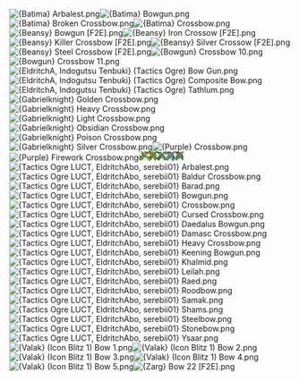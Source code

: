 ![{Batima} Arbalest.png](https://raw.githubusercontent.com/Klokinator/FE-Repo/main/Item%20Icons/Bows%20-%20Crossbows/%7BBatima%7D%20Arbalest.png "{Batima} Arbalest.png")![{Batima} Bowgun.png](https://raw.githubusercontent.com/Klokinator/FE-Repo/main/Item%20Icons/Bows%20-%20Crossbows/%7BBatima%7D%20Bowgun.png "{Batima} Bowgun.png")![{Batima} Broken Crossbow.png](https://raw.githubusercontent.com/Klokinator/FE-Repo/main/Item%20Icons/Bows%20-%20Crossbows/%7BBatima%7D%20Broken%20Crossbow.png "{Batima} Broken Crossbow.png")![{Batima} Crossbow.png](https://raw.githubusercontent.com/Klokinator/FE-Repo/main/Item%20Icons/Bows%20-%20Crossbows/%7BBatima%7D%20Crossbow.png "{Batima} Crossbow.png")![{Beansy} Bowgun [F2E].png](https://raw.githubusercontent.com/Klokinator/FE-Repo/main/Item%20Icons/Bows%20-%20Crossbows/%7BBeansy%7D%20Bowgun%20%5BF2E%5D.png "{Beansy} Bowgun [F2E].png")![{Beansy} Iron Crossow [F2E].png](https://raw.githubusercontent.com/Klokinator/FE-Repo/main/Item%20Icons/Bows%20-%20Crossbows/%7BBeansy%7D%20Iron%20Crossow%20%5BF2E%5D.png "{Beansy} Iron Crossow [F2E].png")![{Beansy} Killer Crossbow [F2E].png](https://raw.githubusercontent.com/Klokinator/FE-Repo/main/Item%20Icons/Bows%20-%20Crossbows/%7BBeansy%7D%20Killer%20Crossbow%20%5BF2E%5D.png "{Beansy} Killer Crossbow [F2E].png")![{Beansy} Silver Crossow [F2E].png](https://raw.githubusercontent.com/Klokinator/FE-Repo/main/Item%20Icons/Bows%20-%20Crossbows/%7BBeansy%7D%20Silver%20Crossow%20%5BF2E%5D.png "{Beansy} Silver Crossow [F2E].png")![{Beansy} Steel Crossbow [F2E].png](https://raw.githubusercontent.com/Klokinator/FE-Repo/main/Item%20Icons/Bows%20-%20Crossbows/%7BBeansy%7D%20Steel%20Crossbow%20%5BF2E%5D.png "{Beansy} Steel Crossbow [F2E].png")![{Bowgun} Crossbow 10.png](https://raw.githubusercontent.com/Klokinator/FE-Repo/main/Item%20Icons/Bows%20-%20Crossbows/%7BBowgun%7D%20Crossbow%2010.png "{Bowgun} Crossbow 10.png")![{Bowgun} Crossbow 11.png](https://raw.githubusercontent.com/Klokinator/FE-Repo/main/Item%20Icons/Bows%20-%20Crossbows/%7BBowgun%7D%20Crossbow%2011.png "{Bowgun} Crossbow 11.png")![{EldritchA, Indogutsu Tenbuki} (Tactics Ogre) Bow Gun.png](https://raw.githubusercontent.com/Klokinator/FE-Repo/main/Item%20Icons/Bows%20-%20Crossbows/%7BEldritchA,%20Indogutsu%20Tenbuki%7D%20(Tactics%20Ogre)%20Bow%20Gun.png "{EldritchA, Indogutsu Tenbuki} (Tactics Ogre) Bow Gun.png")![{EldritchA, Indogutsu Tenbuki} (Tactics Ogre) Composite Bow.png](https://raw.githubusercontent.com/Klokinator/FE-Repo/main/Item%20Icons/Bows%20-%20Crossbows/%7BEldritchA,%20Indogutsu%20Tenbuki%7D%20(Tactics%20Ogre)%20Composite%20Bow.png "{EldritchA, Indogutsu Tenbuki} (Tactics Ogre) Composite Bow.png")![{EldritchA, Indogutsu Tenbuki} (Tactics Ogre) Tathlum.png](https://raw.githubusercontent.com/Klokinator/FE-Repo/main/Item%20Icons/Bows%20-%20Crossbows/%7BEldritchA,%20Indogutsu%20Tenbuki%7D%20(Tactics%20Ogre)%20Tathlum.png "{EldritchA, Indogutsu Tenbuki} (Tactics Ogre) Tathlum.png")![{Gabrielknight} Golden Crossbow.png](https://raw.githubusercontent.com/Klokinator/FE-Repo/main/Item%20Icons/Bows%20-%20Crossbows/%7BGabrielknight%7D%20Golden%20Crossbow.png "{Gabrielknight} Golden Crossbow.png")![{Gabrielknight} Heavy Crossbow.png](https://raw.githubusercontent.com/Klokinator/FE-Repo/main/Item%20Icons/Bows%20-%20Crossbows/%7BGabrielknight%7D%20Heavy%20Crossbow.png "{Gabrielknight} Heavy Crossbow.png")![{Gabrielknight} Light Crossbow.png](https://raw.githubusercontent.com/Klokinator/FE-Repo/main/Item%20Icons/Bows%20-%20Crossbows/%7BGabrielknight%7D%20Light%20Crossbow.png "{Gabrielknight} Light Crossbow.png")![{Gabrielknight} Obsidian Crossbow.png](https://raw.githubusercontent.com/Klokinator/FE-Repo/main/Item%20Icons/Bows%20-%20Crossbows/%7BGabrielknight%7D%20Obsidian%20Crossbow.png "{Gabrielknight} Obsidian Crossbow.png")![{Gabrielknight} Poison Crossbow.png](https://raw.githubusercontent.com/Klokinator/FE-Repo/main/Item%20Icons/Bows%20-%20Crossbows/%7BGabrielknight%7D%20Poison%20Crossbow.png "{Gabrielknight} Poison Crossbow.png")![{Gabrielknight} Silver Crossbow.png](https://raw.githubusercontent.com/Klokinator/FE-Repo/main/Item%20Icons/Bows%20-%20Crossbows/%7BGabrielknight%7D%20Silver%20Crossbow.png "{Gabrielknight} Silver Crossbow.png")![{Purple} Crossbow.png](https://raw.githubusercontent.com/Klokinator/FE-Repo/main/Item%20Icons/Bows%20-%20Crossbows/%7BPurple%7D%20Crossbow.png "{Purple} Crossbow.png")![{Purple} Firework Crossbow.png](https://raw.githubusercontent.com/Klokinator/FE-Repo/main/Item%20Icons/Bows%20-%20Crossbows/%7BPurple%7D%20Firework%20Crossbow.png "{Purple} Firework Crossbow.png")![{SN_Ivan} Aqqar (Radiant Dawn).png](https://raw.githubusercontent.com/Klokinator/FE-Repo/main/Item%20Icons/Bows%20-%20Crossbows/%7BSN_Ivan%7D%20Aqqar%20(Radiant%20Dawn).png "{SN_Ivan} Aqqar (Radiant Dawn).png")![{SN_Ivan} Arbalest (Radiant Dawn).png](https://raw.githubusercontent.com/Klokinator/FE-Repo/main/Item%20Icons/Bows%20-%20Crossbows/%7BSN_Ivan%7D%20Arbalest%20(Radiant%20Dawn).png "{SN_Ivan} Arbalest (Radiant Dawn).png")![{SN_Ivan} Bowgun (Radiant Dawn).png](https://raw.githubusercontent.com/Klokinator/FE-Repo/main/Item%20Icons/Bows%20-%20Crossbows/%7BSN_Ivan%7D%20Bowgun%20(Radiant%20Dawn).png "{SN_Ivan} Bowgun (Radiant Dawn).png")![{SN_Ivan} Crossbow (Radiant Dawn).png](https://raw.githubusercontent.com/Klokinator/FE-Repo/main/Item%20Icons/Bows%20-%20Crossbows/%7BSN_Ivan%7D%20Crossbow%20(Radiant%20Dawn).png "{SN_Ivan} Crossbow (Radiant Dawn).png")![{SN_Ivan} Taksh (Radiant Dawn).png](https://raw.githubusercontent.com/Klokinator/FE-Repo/main/Item%20Icons/Bows%20-%20Crossbows/%7BSN_Ivan%7D%20Taksh%20(Radiant%20Dawn).png "{SN_Ivan} Taksh (Radiant Dawn).png")![{Tactics Ogre LUCT, EldritchAbo, serebii01} Arbalest.png](https://raw.githubusercontent.com/Klokinator/FE-Repo/main/Item%20Icons/Bows%20-%20Crossbows/%7BTactics%20Ogre%20LUCT,%20EldritchAbo,%20serebii01%7D%20Arbalest.png "{Tactics Ogre LUCT, EldritchAbo, serebii01} Arbalest.png")![{Tactics Ogre LUCT, EldritchAbo, serebii01} Baldur Crossbow.png](https://raw.githubusercontent.com/Klokinator/FE-Repo/main/Item%20Icons/Bows%20-%20Crossbows/%7BTactics%20Ogre%20LUCT,%20EldritchAbo,%20serebii01%7D%20Baldur%20Crossbow.png "{Tactics Ogre LUCT, EldritchAbo, serebii01} Baldur Crossbow.png")![{Tactics Ogre LUCT, EldritchAbo, serebii01} Barad.png](https://raw.githubusercontent.com/Klokinator/FE-Repo/main/Item%20Icons/Bows%20-%20Crossbows/%7BTactics%20Ogre%20LUCT,%20EldritchAbo,%20serebii01%7D%20Barad.png "{Tactics Ogre LUCT, EldritchAbo, serebii01} Barad.png")![{Tactics Ogre LUCT, EldritchAbo, serebii01} Bowgun.png](https://raw.githubusercontent.com/Klokinator/FE-Repo/main/Item%20Icons/Bows%20-%20Crossbows/%7BTactics%20Ogre%20LUCT,%20EldritchAbo,%20serebii01%7D%20Bowgun.png "{Tactics Ogre LUCT, EldritchAbo, serebii01} Bowgun.png")![{Tactics Ogre LUCT, EldritchAbo, serebii01} Crossbow.png](https://raw.githubusercontent.com/Klokinator/FE-Repo/main/Item%20Icons/Bows%20-%20Crossbows/%7BTactics%20Ogre%20LUCT,%20EldritchAbo,%20serebii01%7D%20Crossbow.png "{Tactics Ogre LUCT, EldritchAbo, serebii01} Crossbow.png")![{Tactics Ogre LUCT, EldritchAbo, serebii01} Cursed Crossbow.png](https://raw.githubusercontent.com/Klokinator/FE-Repo/main/Item%20Icons/Bows%20-%20Crossbows/%7BTactics%20Ogre%20LUCT,%20EldritchAbo,%20serebii01%7D%20Cursed%20Crossbow.png "{Tactics Ogre LUCT, EldritchAbo, serebii01} Cursed Crossbow.png")![{Tactics Ogre LUCT, EldritchAbo, serebii01} Daedalus Bowgun.png](https://raw.githubusercontent.com/Klokinator/FE-Repo/main/Item%20Icons/Bows%20-%20Crossbows/%7BTactics%20Ogre%20LUCT,%20EldritchAbo,%20serebii01%7D%20Daedalus%20Bowgun.png "{Tactics Ogre LUCT, EldritchAbo, serebii01} Daedalus Bowgun.png")![{Tactics Ogre LUCT, EldritchAbo, serebii01} Damasc Crossbow.png](https://raw.githubusercontent.com/Klokinator/FE-Repo/main/Item%20Icons/Bows%20-%20Crossbows/%7BTactics%20Ogre%20LUCT,%20EldritchAbo,%20serebii01%7D%20Damasc%20Crossbow.png "{Tactics Ogre LUCT, EldritchAbo, serebii01} Damasc Crossbow.png")![{Tactics Ogre LUCT, EldritchAbo, serebii01} Heavy Crossbow.png](https://raw.githubusercontent.com/Klokinator/FE-Repo/main/Item%20Icons/Bows%20-%20Crossbows/%7BTactics%20Ogre%20LUCT,%20EldritchAbo,%20serebii01%7D%20Heavy%20Crossbow.png "{Tactics Ogre LUCT, EldritchAbo, serebii01} Heavy Crossbow.png")![{Tactics Ogre LUCT, EldritchAbo, serebii01} Keening Bowgun.png](https://raw.githubusercontent.com/Klokinator/FE-Repo/main/Item%20Icons/Bows%20-%20Crossbows/%7BTactics%20Ogre%20LUCT,%20EldritchAbo,%20serebii01%7D%20Keening%20Bowgun.png "{Tactics Ogre LUCT, EldritchAbo, serebii01} Keening Bowgun.png")![{Tactics Ogre LUCT, EldritchAbo, serebii01} Khalmid.png](https://raw.githubusercontent.com/Klokinator/FE-Repo/main/Item%20Icons/Bows%20-%20Crossbows/%7BTactics%20Ogre%20LUCT,%20EldritchAbo,%20serebii01%7D%20Khalmid.png "{Tactics Ogre LUCT, EldritchAbo, serebii01} Khalmid.png")![{Tactics Ogre LUCT, EldritchAbo, serebii01} Leilah.png](https://raw.githubusercontent.com/Klokinator/FE-Repo/main/Item%20Icons/Bows%20-%20Crossbows/%7BTactics%20Ogre%20LUCT,%20EldritchAbo,%20serebii01%7D%20Leilah.png "{Tactics Ogre LUCT, EldritchAbo, serebii01} Leilah.png")![{Tactics Ogre LUCT, EldritchAbo, serebii01} Raed.png](https://raw.githubusercontent.com/Klokinator/FE-Repo/main/Item%20Icons/Bows%20-%20Crossbows/%7BTactics%20Ogre%20LUCT,%20EldritchAbo,%20serebii01%7D%20Raed.png "{Tactics Ogre LUCT, EldritchAbo, serebii01} Raed.png")![{Tactics Ogre LUCT, EldritchAbo, serebii01} Roodbow.png](https://raw.githubusercontent.com/Klokinator/FE-Repo/main/Item%20Icons/Bows%20-%20Crossbows/%7BTactics%20Ogre%20LUCT,%20EldritchAbo,%20serebii01%7D%20Roodbow.png "{Tactics Ogre LUCT, EldritchAbo, serebii01} Roodbow.png")![{Tactics Ogre LUCT, EldritchAbo, serebii01} Samak.png](https://raw.githubusercontent.com/Klokinator/FE-Repo/main/Item%20Icons/Bows%20-%20Crossbows/%7BTactics%20Ogre%20LUCT,%20EldritchAbo,%20serebii01%7D%20Samak.png "{Tactics Ogre LUCT, EldritchAbo, serebii01} Samak.png")![{Tactics Ogre LUCT, EldritchAbo, serebii01} Shams.png](https://raw.githubusercontent.com/Klokinator/FE-Repo/main/Item%20Icons/Bows%20-%20Crossbows/%7BTactics%20Ogre%20LUCT,%20EldritchAbo,%20serebii01%7D%20Shams.png "{Tactics Ogre LUCT, EldritchAbo, serebii01} Shams.png")![{Tactics Ogre LUCT, EldritchAbo, serebii01} Steelbow.png](https://raw.githubusercontent.com/Klokinator/FE-Repo/main/Item%20Icons/Bows%20-%20Crossbows/%7BTactics%20Ogre%20LUCT,%20EldritchAbo,%20serebii01%7D%20Steelbow.png "{Tactics Ogre LUCT, EldritchAbo, serebii01} Steelbow.png")![{Tactics Ogre LUCT, EldritchAbo, serebii01} Stonebow.png](https://raw.githubusercontent.com/Klokinator/FE-Repo/main/Item%20Icons/Bows%20-%20Crossbows/%7BTactics%20Ogre%20LUCT,%20EldritchAbo,%20serebii01%7D%20Stonebow.png "{Tactics Ogre LUCT, EldritchAbo, serebii01} Stonebow.png")![{Tactics Ogre LUCT, EldritchAbo, serebii01} Ysaar.png](https://raw.githubusercontent.com/Klokinator/FE-Repo/main/Item%20Icons/Bows%20-%20Crossbows/%7BTactics%20Ogre%20LUCT,%20EldritchAbo,%20serebii01%7D%20Ysaar.png "{Tactics Ogre LUCT, EldritchAbo, serebii01} Ysaar.png")![{Valak} (Icon Blitz 1) Bow 1.png](https://raw.githubusercontent.com/Klokinator/FE-Repo/main/Item%20Icons/Bows%20-%20Crossbows/%7BValak%7D%20(Icon%20Blitz%201)%20Bow%201.png "{Valak} (Icon Blitz 1) Bow 1.png")![{Valak} (Icon Blitz 1) Bow 2.png](https://raw.githubusercontent.com/Klokinator/FE-Repo/main/Item%20Icons/Bows%20-%20Crossbows/%7BValak%7D%20(Icon%20Blitz%201)%20Bow%202.png "{Valak} (Icon Blitz 1) Bow 2.png")![{Valak} (Icon Blitz 1) Bow 3.png](https://raw.githubusercontent.com/Klokinator/FE-Repo/main/Item%20Icons/Bows%20-%20Crossbows/%7BValak%7D%20(Icon%20Blitz%201)%20Bow%203.png "{Valak} (Icon Blitz 1) Bow 3.png")![{Valak} (Icon Blitz 1) Bow 4.png](https://raw.githubusercontent.com/Klokinator/FE-Repo/main/Item%20Icons/Bows%20-%20Crossbows/%7BValak%7D%20(Icon%20Blitz%201)%20Bow%204.png "{Valak} (Icon Blitz 1) Bow 4.png")![{Valak} (Icon Blitz 1) Bow 5.png](https://raw.githubusercontent.com/Klokinator/FE-Repo/main/Item%20Icons/Bows%20-%20Crossbows/%7BValak%7D%20(Icon%20Blitz%201)%20Bow%205.png "{Valak} (Icon Blitz 1) Bow 5.png")![{Zarg} Bow 22 [F2E].png](https://raw.githubusercontent.com/Klokinator/FE-Repo/main/Item%20Icons/Bows%20-%20Crossbows/%7BZarg%7D%20Bow%2022%20%5BF2E%5D.png "{Zarg} Bow 22 [F2E].png")